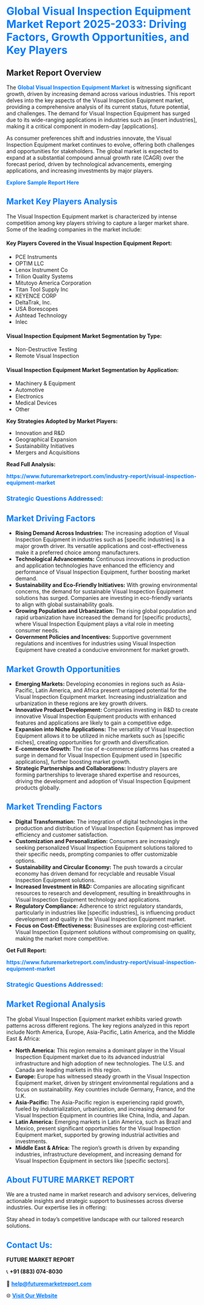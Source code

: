 <h1 style="color: #007BFF;">Global Visual Inspection Equipment Market Report 2025-2033: Driving Factors, Growth Opportunities, and Key Players</h1>

<section id="overview">
<h2>Market Report Overview</h2>
<p>The <a href="https://www.futuremarketreport.com/industry-report/visual-inspection-equipment-market" style="color: #007BFF; text-decoration: none;"><strong>Global Visual Inspection Equipment Market</strong></a> is witnessing significant growth, driven by increasing demand across various industries. This report delves into the key aspects of the Visual Inspection Equipment market, providing a comprehensive analysis of its current status, future potential, and challenges. The demand for Visual Inspection Equipment has surged due to its wide-ranging applications in industries such as [insert industries], making it a critical component in modern-day [applications].</p>
<p>As consumer preferences shift and industries innovate, the Visual Inspection Equipment market continues to evolve, offering both challenges and opportunities for stakeholders. The global market is expected to expand at a substantial compound annual growth rate (CAGR) over the forecast period, driven by technological advancements, emerging applications, and increasing investments by major players.</p>
</section>

<section id="overview">
<p><a href="https://www.futuremarketreport.com/request-sample/reportId=60431" style="color: #007BFF; text-decoration: none;"><strong>Explore Sample Report Here</strong></a></p>
</section>

<section id="key-players">
<h2 style="color: #007BFF;">Market Key Players Analysis</h2>
<p>The Visual Inspection Equipment market is characterized by intense competition among key players striving to capture a larger market share. Some of the leading companies in the market include:</p>
<h4>Key Players Covered in the Visual Inspection Equipment Report:</h4>
<ul><li>PCE Instruments</li><li>OPTIM LLC</li><li>Lenox Instrument Co</li><li>Trilion Quality Systems</li><li>Mitutoyo America Corporation</li><li>Titan Tool Supply Inc</li><li>KEYENCE CORP</li><li>DeltaTrak, Inc.</li><li>USA Borescopes</li><li>Ashtead Technology</li><li>Inlec</li></ul>
<h4>Visual Inspection Equipment Market Segmentation by Type:</h4>
<ul><li>Non-Destructive Testing</li><li>Remote Visual Inspection</li></ul>

<h4>Visual Inspection Equipment Market Segmentation by Application:</h4>
<ul><li>Machinery &amp; Equipment</li><li>Automotive</li><li>Electronics</li><li>Medical Devices</li><li>Other</li></ul>
<p><strong>Key Strategies Adopted by Market Players:</strong></p>
<ul>
<li>Innovation and R&D</li>
<li>Geographical Expansion</li>
<li>Sustainability Initiatives</li>
<li>Mergers and Acquisitions</li>
</ul>
</section>

<section>
<p><strong>Read Full Analysis: </strong></p><a href="https://www.futuremarketreport.com/industry-report/visual-inspection-equipment-market" style="color: #007BFF; text-decoration: none;"><strong>https://www.futuremarketreport.com/industry-report/visual-inspection-equipment-market</strong></a>
<h3 style="color: #007BFF;">Strategic Questions Addressed:</h3>
</section>

<section id="driving-factors">
<h2 style="color: #007BFF;">Market Driving Factors</h2>
<ul>
<li><strong>Rising Demand Across Industries:</strong> The increasing adoption of Visual Inspection Equipment in industries such as [specific industries] is a major growth driver. Its versatile applications and cost-effectiveness make it a preferred choice among manufacturers.</li>
<li><strong>Technological Advancements:</strong> Continuous innovations in production and application technologies have enhanced the efficiency and performance of Visual Inspection Equipment, further boosting market demand.</li>
<li><strong>Sustainability and Eco-Friendly Initiatives:</strong> With growing environmental concerns, the demand for sustainable Visual Inspection Equipment solutions has surged. Companies are investing in eco-friendly variants to align with global sustainability goals.</li>
<li><strong>Growing Population and Urbanization:</strong> The rising global population and rapid urbanization have increased the demand for [specific products], where Visual Inspection Equipment plays a vital role in meeting consumer needs.</li>
<li><strong>Government Policies and Incentives:</strong> Supportive government regulations and incentives for industries using Visual Inspection Equipment have created a conducive environment for market growth.</li>
</ul>
</section>

<section id="growth-opportunities">
<h2 style="color: #007BFF;">Market Growth Opportunities</h2>
<ul>
<li><strong>Emerging Markets:</strong> Developing economies in regions such as Asia-Pacific, Latin America, and Africa present untapped potential for the Visual Inspection Equipment market. Increasing industrialization and urbanization in these regions are key growth drivers.</li>
<li><strong>Innovative Product Development:</strong> Companies investing in R&D to create innovative Visual Inspection Equipment products with enhanced features and applications are likely to gain a competitive edge.</li>
<li><strong>Expansion into Niche Applications:</strong> The versatility of Visual Inspection Equipment allows it to be utilized in niche markets such as [specific niches], creating opportunities for growth and diversification.</li>
<li><strong>E-commerce Growth:</strong> The rise of e-commerce platforms has created a surge in demand for Visual Inspection Equipment used in [specific applications], further boosting market growth.</li>
<li><strong>Strategic Partnerships and Collaborations:</strong> Industry players are forming partnerships to leverage shared expertise and resources, driving the development and adoption of Visual Inspection Equipment products globally.</li>
</ul>
</section>

<section id="trending-factors">
<h2 style="color: #007BFF;">Market Trending Factors</h2>
<ul>
<li><strong>Digital Transformation:</strong> The integration of digital technologies in the production and distribution of Visual Inspection Equipment has improved efficiency and customer satisfaction.</li>
<li><strong>Customization and Personalization:</strong> Consumers are increasingly seeking personalized Visual Inspection Equipment solutions tailored to their specific needs, prompting companies to offer customizable options.</li>
<li><strong>Sustainability and Circular Economy:</strong> The push towards a circular economy has driven demand for recyclable and reusable Visual Inspection Equipment solutions.</li>
<li><strong>Increased Investment in R&D:</strong> Companies are allocating significant resources to research and development, resulting in breakthroughs in Visual Inspection Equipment technology and applications.</li>
<li><strong>Regulatory Compliance:</strong> Adherence to strict regulatory standards, particularly in industries like [specific industries], is influencing product development and quality in the Visual Inspection Equipment market.</li>
<li><strong>Focus on Cost-Effectiveness:</strong> Businesses are exploring cost-efficient Visual Inspection Equipment solutions without compromising on quality, making the market more competitive.</li>
</ul>
</section>

<section>
<p><strong>Get Full Report: </strong></p><a href="https://www.futuremarketreport.com/industry-report/visual-inspection-equipment-market" style="color: #007BFF; text-decoration: none;"><strong>https://www.futuremarketreport.com/industry-report/visual-inspection-equipment-market</strong></a>
<h3 style="color: #007BFF;">Strategic Questions Addressed:</h3>
</section>


<section id="regional-analysis">
<h2 style="color: #007BFF;">Market Regional Analysis</h2>
<p>The global Visual Inspection Equipment market exhibits varied growth patterns across different regions. The key regions analyzed in this report include North America, Europe, Asia-Pacific, Latin America, and the Middle East & Africa:</p>
<ul>
<li><strong>North America:</strong> This region remains a dominant player in the Visual Inspection Equipment market due to its advanced industrial infrastructure and high adoption of new technologies. The U.S. and Canada are leading markets in this region.</li>
<li><strong>Europe:</strong> Europe has witnessed steady growth in the Visual Inspection Equipment market, driven by stringent environmental regulations and a focus on sustainability. Key countries include Germany, France, and the U.K.</li>
<li><strong>Asia-Pacific:</strong> The Asia-Pacific region is experiencing rapid growth, fueled by industrialization, urbanization, and increasing demand for Visual Inspection Equipment in countries like China, India, and Japan.</li>
<li><strong>Latin America:</strong> Emerging markets in Latin America, such as Brazil and Mexico, present significant opportunities for the Visual Inspection Equipment market, supported by growing industrial activities and investments.</li>
<li><strong>Middle East & Africa:</strong> The region’s growth is driven by expanding industries, infrastructure development, and increasing demand for Visual Inspection Equipment in sectors like [specific sectors].</li>
</ul>
</section>

<footer>
<h2 style="color: #007BFF;">About FUTURE MARKET REPORT</h2>
<p>We are a trusted name in market research and advisory services, delivering actionable insights and strategic support to businesses across diverse industries. Our expertise lies in offering:</p>

<p>Stay ahead in today’s competitive landscape with our tailored research solutions.</p>

<h2 style="color: #007BFF;">Contact Us:</h2>
<p><strong>FUTURE MARKET REPORT</strong></p>
<p>📞 <strong>+91 (883) 074-8030</strong></p>
<p>📧 <strong><a href="mailto:help@futuremarketreport.com" style="color: #007BFF;">help@futuremarketreport.com</a></strong></p>
<p>🌐 <strong><a href="https://www.futuremarketreport.com/" style="color: #007BFF;">Visit Our Website</a></strong></p>
</footer>